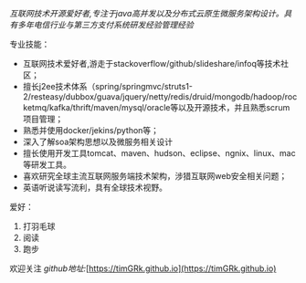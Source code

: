 *互联网技术开源爱好者,专注于java高并发以及分布式云原生微服务架构设计。具有多年电信行业与第三方支付系统研发经验管理经验*

专业技能：
* 互联网技术爱好者,游走于stackoverflow/github/slideshare/infoq等技术社区；
* 擅长j2ee技术体系（spring/springmvc/struts1-2/resteasy/dubbox/guava/jquery/netty/redis/druid/mongodb/hadoop/rocketmq/kafka/thrift/maven/mysql/oracle等以及开源技术，并且熟悉scrum项目管理；
* 熟悉并使用docker/jekins/python等；
* 深入了解soa架构思想以及微服务相关设计
* 擅长使用开发工具tomcat、maven、hudson、eclipse、ngnix、linux、mac等研发工具。
* 喜欢研究全球主流互联网服务端技术架构，涉猎互联网web安全相关问题；
* 英语听说读写流利，具有全球技术视野。

爱好：
  1. 打羽毛球
  2. 阅读
  3. 跑步
  
  
欢迎关注
*github地址:*[https://timGRk.github.io](https://timGRk.github.io)






